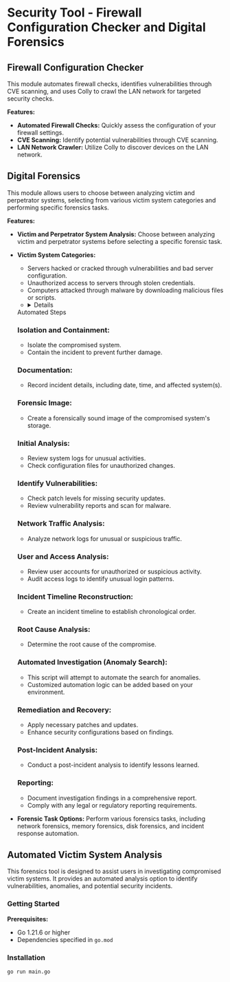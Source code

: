# Security Tool - Firewall Configuration Checker and Digital Forensics

## Firewall Configuration Checker

This module automates firewall checks, identifies vulnerabilities through CVE scanning, and uses Colly to crawl the LAN network for targeted security checks.

**Features:**
- **Automated Firewall Checks:** Quickly assess the configuration of your firewall settings.
- **CVE Scanning:** Identify potential vulnerabilities through CVE scanning.
- **LAN Network Crawler:** Utilize Colly to discover devices on the LAN network.

## Digital Forensics

This module allows users to choose between analyzing victim and perpetrator systems, selecting from various victim system categories and performing specific forensics tasks.

**Features:**
- **Victim and Perpetrator System Analysis:** Choose between analyzing victim and perpetrator systems before selecting a specific forensic task.
- **Victim System Categories:**
  - Servers hacked or cracked through vulnerabilities and bad server configuration.
  - Unauthorized access to servers through stolen credentials.
  - Computers attacked through malware by downloading malicious files or scripts.
  - <details>
  <summary>Automated Steps</summary>

  ### Isolation and Containment:

  - Isolate the compromised system.
  - Contain the incident to prevent further damage.

  ### Documentation:

  - Record incident details, including date, time, and affected system(s).

  ### Forensic Image:

  - Create a forensically sound image of the compromised system's storage.

  ### Initial Analysis:

  - Review system logs for unusual activities.
  - Check configuration files for unauthorized changes.

  ### Identify Vulnerabilities:

  - Check patch levels for missing security updates.
  - Review vulnerability reports and scan for malware.

  ### Network Traffic Analysis:

  - Analyze network logs for unusual or suspicious traffic.

  ### User and Access Analysis:

  - Review user accounts for unauthorized or suspicious activity.
  - Audit access logs to identify unusual login patterns.

  ### Incident Timeline Reconstruction:

  - Create an incident timeline to establish chronological order.

  ### Root Cause Analysis:

  - Determine the root cause of the compromise.

  ### Automated Investigation (Anomaly Search):

  - This script will attempt to automate the search for anomalies.
  - Customized automation logic can be added based on your environment.

  ### Remediation and Recovery:

  - Apply necessary patches and updates.
  - Enhance security configurations based on findings.

  ### Post-Incident Analysis:

  - Conduct a post-incident analysis to identify lessons learned.

  ### Reporting:

  - Document investigation findings in a comprehensive report.
  - Comply with any legal or regulatory reporting requirements.

</details>

- **Forensic Task Options:** Perform various forensics tasks, including network forensics, memory forensics, disk forensics, and incident response automation.

## Automated Victim System Analysis

This forensics tool is designed to assist users in investigating compromised victim systems. It provides an automated analysis option to identify vulnerabilities, anomalies, and potential security incidents.

### Getting Started

**Prerequisites:**
- Go 1.21.6 or higher
- Dependencies specified in `go.mod`

### Installation

```bash
go run main.go
